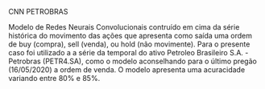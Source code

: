 CNN PETROBRAS
 
Modelo de Redes Neurais Convolucionais contruído em cima da série histórica do movimento das ações que apresenta como saída uma ordem de buy (compra), sell (venda), ou hold (não movimente). Para o presente caso foi utilizado a a série da temporal do ativo Petroleo Brasileiro S.A. - Petrobras (PETR4.SA), como o modelo aconselhando para o último pregão (16/05/2020) a ordem de venda. O modelo apresenta uma acuracidade variando entre 80% e 85%.
